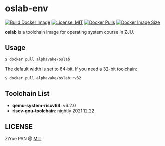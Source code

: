 # oslab-env 

[![Build Docker Image](https://github.com/PAN-Ziyue/oslab-env/actions/workflows/build.yaml/badge.svg)](https://github.com/PAN-Ziyue/oslab-env/actions/workflows/build.yaml) [![License: MIT](https://img.shields.io/badge/License-MIT-yellow.svg)](https://github.com/PAN-Ziyue/oslab-env/blob/main/LICENSE) [![Docker Pulls](https://img.shields.io/docker/pulls/alphavake/oslab)](https://hub.docker.com/r/alphavake/oslab) [![Docker Image Size](https://img.shields.io/docker/image-size/alphavake/oslab/latest)](https://hub.docker.com/r/alphavake/oslab)

**oslab** is a toolchain image for operating system course in ZJU.

## Usage

```bash
$ docker pull alphavake/oslab
```

The default width is set to 64-bit. If you need a 32-bit toolchain:

```bash
$ docker pull alphavake/oslab:rv32
```

## Toolchain List

- **qemu-system-riscv64**: v6.2.0
- **riscv-gnu-toolchain**: nightly 2021.12.22

## LICENSE

ZiYue PAN @ [MIT](https://github.com/PAN-Ziyue/oslab-env/blob/main/LICENSE)
